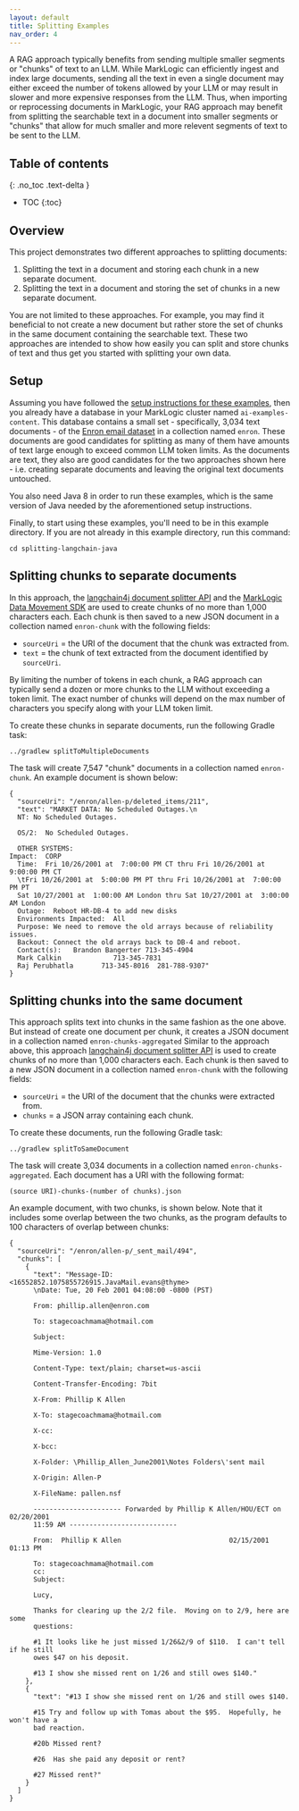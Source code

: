 ```yaml
---
layout: default
title: Splitting Examples
nav_order: 4
---
```


A RAG approach typically benefits from sending multiple smaller segments or "chunks" of text to an LLM. While MarkLogic
can efficiently ingest and index large documents, sending all the text in even a single document may either exceed
the number of tokens allowed by your LLM or may result in slower and more expensive responses from the LLM. Thus,
when importing or reprocessing documents in MarkLogic, your RAG approach may benefit from splitting the searchable
text in a document into smaller segments or "chunks" that allow for much smaller and more relevent segments of text
to be sent to the LLM.

## Table of contents
{: .no_toc .text-delta }

- TOC
{:toc}

## Overview

This project demonstrates two different approaches to splitting documents:

1. Splitting the text in a document and storing each chunk in a new separate document.
2. Splitting the text in a document and storing the set of chunks in a new separate document.

You are not limited to these approaches. For example, you may find it beneficial to not create a new document but
rather store the set of chunks in the same document containing the searchable text. These two approaches are intended
to show how easily you can split and store chunks of text and thus get you started with splitting your own data.

## Setup

Assuming you have followed the [setup instructions for these examples](setup.md), then you already have a
database in your MarkLogic cluster named `ai-examples-content`. This database contains a small set - specifically,
3,034 text documents - of the
[Enron email dataset](https://www.loc.gov/item/2018487913/) in a collection named `enron`. These documents are good
candidates for splitting as many of them have amounts of text large enough to exceed common LLM token limits. As the
documents are text, they also are good candidates for the two approaches shown here - i.e. creating separate documents
and leaving the original text documents untouched.

You also need Java 8 in order to run these examples, which is the same version of Java needed by the aforementioned
setup instructions.

Finally, to start using these examples, you'll need to be in this example  directory. If you are not already in this
example directory, run this command:

```
cd splitting-langchain-java
```

## Splitting chunks to separate documents

In this approach, the [langchain4j document splitter API](https://docs.langchain4j.dev/tutorials/rag#document-splitter)
and the [MarkLogic Data Movement SDK](https://docs.marklogic.com/guide/java/data-movement)
are used to create chunks of no more than 1,000 characters each. Each chunk is then saved to a new JSON document in a
collection named `enron-chunk` with the following fields:

- `sourceUri` = the URI of the document that the chunk was extracted from.
- `text` = the chunk of text extracted from the document identified by `sourceUri`.

By limiting the number of tokens in each chunk, a RAG approach can typically send a dozen or more chunks to the LLM
without exceeding a token limit. The exact number of chunks will depend on the max number of characters you specify
along with your LLM token limit.

To create these chunks in separate documents, run the following Gradle task:

    ../gradlew splitToMultipleDocuments

The task will create 7,547 "chunk" documents in a collection named `enron-chunk`. An example document is shown below:

```
{
  "sourceUri": "/enron/allen-p/deleted_items/211",
  "text": "MARKET DATA: No Scheduled Outages.\n
  NT: No Scheduled Outages.

  OS/2:  No Scheduled Outages.

  OTHER SYSTEMS:
Impact:  CORP
  Time:  Fri 10/26/2001 at  7:00:00 PM CT thru Fri 10/26/2001 at  9:00:00 PM CT
  \tFri 10/26/2001 at  5:00:00 PM PT thru Fri 10/26/2001 at  7:00:00 PM PT
  Sat 10/27/2001 at  1:00:00 AM London thru Sat 10/27/2001 at  3:00:00 AM London
  Outage:  Reboot HR-DB-4 to add new disks
  Environments Impacted:  All
  Purpose: We need to remove the old arrays because of reliability issues.
  Backout: Connect the old arrays back to DB-4 and reboot.
  Contact(s): 	Brandon Bangerter 713-345-4904
  Mark Calkin             713-345-7831
  Raj Perubhatla       713-345-8016  281-788-9307"
}
```

## Splitting chunks into the same document

This approach splits text into chunks in the same fashion as the one above. But instead of create one document per
chunk, it creates a JSON document in a collection named `enron-chunks-aggregated`
Similar to the approach above, this approach [langchain4j document splitter API](https://docs.langchain4j.dev/tutorials/rag#document-splitter)
is used to create chunks of no more than 1,000 characters each. Each chunk is then saved to a new JSON document in a
collection named `enron-chunk` with the following fields:

- `sourceUri` = the URI of the document that the chunks were extracted from.
- `chunks` = a JSON array containing each chunk.

To create these documents, run the following Gradle task:

    ../gradlew splitToSameDocument

The task will create 3,034 documents in a collection named `enron-chunks-aggregated`. Each document has a URI with the
following format:

    (source URI)-chunks-(number of chunks).json

An example document, with two chunks, is shown below. Note that it includes some overlap between the two chunks,
as the program defaults to 100 characters of overlap between chunks:

```
{
  "sourceUri": "/enron/allen-p/_sent_mail/494",
  "chunks": [
    {
      "text": "Message-ID: <16552852.1075855726915.JavaMail.evans@thyme>
      \nDate: Tue, 20 Feb 2001 04:08:00 -0800 (PST)

      From: phillip.allen@enron.com

      To: stagecoachmama@hotmail.com

      Subject:

      Mime-Version: 1.0

      Content-Type: text/plain; charset=us-ascii

      Content-Transfer-Encoding: 7bit

      X-From: Phillip K Allen

      X-To: stagecoachmama@hotmail.com

      X-cc:

      X-bcc:

      X-Folder: \Phillip_Allen_June2001\Notes Folders\'sent mail

      X-Origin: Allen-P

      X-FileName: pallen.nsf

      ---------------------- Forwarded by Phillip K Allen/HOU/ECT on 02/20/2001
      11:59 AM ---------------------------

      From:  Phillip K Allen                           02/15/2001 01:13 PM

      To: stagecoachmama@hotmail.com
      cc:
      Subject:

      Lucy,

      Thanks for clearing up the 2/2 file.  Moving on to 2/9, here are some
      questions:

      #1 It looks like he just missed 1/26&2/9 of $110.  I can't tell if he still 
      owes $47 on his deposit.

      #13 I show she missed rent on 1/26 and still owes $140."
    },
    {
      "text": "#13 I show she missed rent on 1/26 and still owes $140.

      #15 Try and follow up with Tomas about the $95.  Hopefully, he won't have a 
      bad reaction.

      #20b Missed rent?

      #26  Has she paid any deposit or rent?

      #27 Missed rent?"
    }
  ]
}
```

